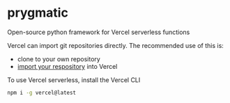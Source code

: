 # prygmatic

Open-source python framework for Vercel serverless functions

Vercel can import git repositories directly. The recommended use of this is:

- clone to your own repository
- [import your respository](https://vercel.com/docs/concepts/deployments/git) into Vercel

To use Vercel serverless, install the Vercel CLI

```bash
npm i -g vercel@latest
```
